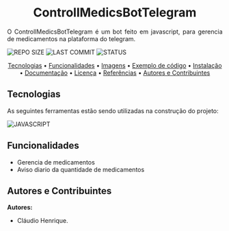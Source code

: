 <h1 align="center">ControllMedicsBotTelegram</h1>

<p align="justify">O ControllMedicsBotTelegram é um bot feito em javascript, para gerencia de medicamentos na plataforma do telegram.</p>

![REPO SIZE](https://img.shields.io/github/repo-size/USUARIO/NOMEDOREPO?color=0D1117&label=Repo%20Size&style=flat-square&labelColor=0D1117)
![LAST COMMIT](https://img.shields.io/github/last-commit/USUARIO/NOMEDOREPO?color=0D1117&label=Last%20Commit&style=flat-square&labelColor=0D1117)
![STATUS](https://img.shields.io/badge/Done-0D1117?style=flat-square&label=Status&Color=white&labelColor=0D1117)

<p align="center">
  <a href="#technologies">Tecnologias</a> •
  <a href="#functionalities">Funcionalidades</a> •
  <a href="#images">Imagens</a> •
  <a href="#sampleCode">Exemplo de código</a> •
  <a href="#installation">Instalação</a> •
  <a href="#documentation">Documentação</a> •
  <a href="#license">Licença</a> • 
  <a href="#references">Referências</a> •  
  <a href="#authors">Autores e Contribuintes</a>
</p>


<h2 id="technologies">Tecnologias</h2>

As seguintes ferramentas estão sendo utilizadas na construção do projeto:

![JAVASCRIPT](https://img.shields.io/badge/javascript%20-0D1117?style=for-the-badge&logo=javascript&logoColor=white&labelColor=E34F26)

<h2 id="functionalities">Funcionalidades</h2>

 * Gerencia de medicamentos
 * Aviso diario da quantidade de medicamentos

<h2 id="authors">Autores e Contribuintes</h2>

**Autores:**

- Cláudio Henrique.
